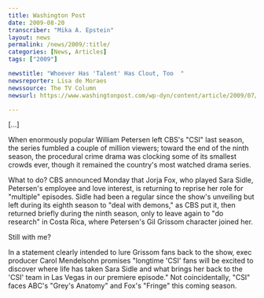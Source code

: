 ```yaml
---
title: Washington Post
date: 2009-08-20
transcriber: "Mika A. Epstein"
layout: news
permalink: /news/2009/:title/
categories: [News, Articles]
tags: ["2009"]

newstitle: "Whoever Has 'Talent' Has Clout, Too  "
newsreporter: Lisa de Moraes
newssource: The TV Column
newsurl: https://www.washingtonpost.com/wp-dyn/content/article/2009/07/20/AR2009072003089_2.html

---
```




[...]

When enormously popular William Petersen left CBS's "CSI" last season, the series fumbled a couple of million viewers; toward the end of the ninth season, the procedural crime drama was clocking some of its smallest crowds ever, though it remained the country's most watched drama series.

What to do? CBS announced Monday that Jorja Fox, who played Sara Sidle, Petersen's employee and love interest, is returning to reprise her role for "multiple" episodes. Sidle had been a regular since the show's unveiling but left during its eighth season to "deal with demons," as CBS put it, then returned briefly during the ninth season, only to leave again to "do research" in Costa Rica, where Petersen's Gil Grissom character joined her.

Still with me?

In a statement clearly intended to lure Grissom fans back to the show, exec producer Carol Mendelsohn promises "longtime 'CSI' fans will be excited to discover where life has taken Sara Sidle and what brings her back to the 'CSI' team in Las Vegas in our premiere episode." Not coincidentally, "CSI" faces ABC's "Grey's Anatomy" and Fox's "Fringe" this coming season.
